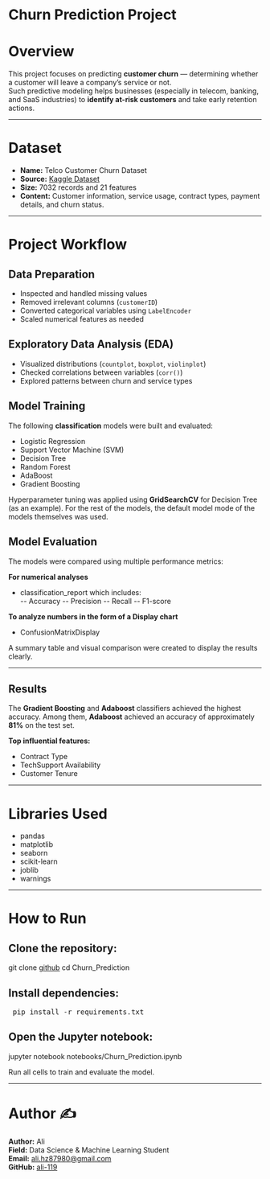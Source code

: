 # Churn Prediction Project

# Overview
This project focuses on predicting **customer churn** — determining whether a customer will leave a company’s service or not.  
Such predictive modeling helps businesses (especially in telecom, banking, and SaaS industries) to **identify at-risk customers** and take early retention actions.

-----

# Dataset
- **Name:** Telco Customer Churn Dataset  
- **Source:** [Kaggle Dataset](https://www.kaggle.com/blastchar/telco-customer-churn)  
- **Size:** 7032 records and 21 features  
- **Content:** Customer information, service usage, contract types, payment details, and churn status.

-----

# Project Workflow
## Data Preparation
- Inspected and handled missing values  
- Removed irrelevant columns (`customerID`)  
- Converted categorical variables using `LabelEncoder`  
- Scaled numerical features as needed  

## Exploratory Data Analysis (EDA)
- Visualized distributions (`countplot`, `boxplot`, `violinplot`)  
- Checked correlations between variables (`corr()`)  
- Explored patterns between churn and service types  

## Model Training
The following **classification** models were built and evaluated:
- Logistic Regression
- Support Vector Machine (SVM)
- Decision Tree
- Random Forest
- AdaBoost
- Gradient Boosting

Hyperparameter tuning was applied using **GridSearchCV** for Decision Tree (as an example).
For the rest of the models, the default model mode of the models themselves was used.

## Model Evaluation
The models were compared using multiple performance metrics:
  
**For numerical analyses**
- classification_report which includes:  
-- Accuracy
-- Precision
-- Recall
-- F1-score
  
**To analyze numbers in the form of a Display chart**
- ConfusionMatrixDisplay

A summary table and visual comparison were created to display the results clearly.

-----

## Results
The **Gradient Boosting** and **Adaboost** classifiers achieved the highest accuracy.
Among them, **Adaboost** achieved an accuracy of approximately **81%** on the test set.

**Top influential features:**
- Contract Type  
- TechSupport Availability  
- Customer Tenure  

-----

# Libraries Used
- pandas
- matplotlib
- seaborn
- scikit-learn
- joblib
- warnings

-----

# How to Run
## Clone the repository:
git clone [github](https://github.com/ali-119/Churn-Prediction)
cd Churn_Prediction

## Install dependencies:
<pre> pip install -r requirements.txt </pre>

## Open the Jupyter notebook:
jupyter notebook notebooks/Churn_Prediction.ipynb

Run all cells to train and evaluate the model.

-----

# Author ✍️
**Author:** Ali  
**Field:** Data Science & Machine Learning Student  
**Email:** ali.hz87980@gmail.com  
**GitHub:** [ali-119](https://github.com/ali-119)
